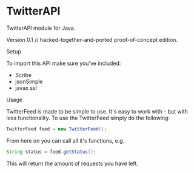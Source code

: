 # TwitterAPI
TwitterAPI module for Java.

Version 0.1 // hacked-together-and-ported proof-of-concept edition.

Setup

To import this API make sure you've included:
- Scribe
- jsonSimple
- javax ssl

Usage

TwitterFeed is made to be simple to use. It's easy to work with - but with less functionality.
To use the TwitterFeed simply do the following:

```java
TwitterFeed feed = new TwitterFeed();
```

From here on you can call all it's functions, e.g.

```java
String status = feed.getStatus();
```
This will return the amount of requests you have left.
